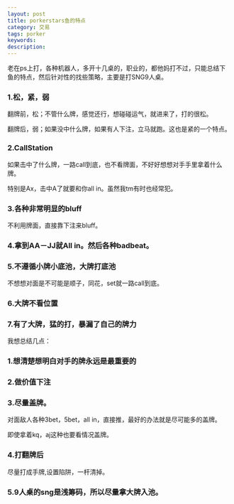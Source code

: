 ```yaml
---
layout: post
title: porkerstars鱼的特点
category: 交易
tags: porker
keywords: 
description: 
---
```


老在ps上打，各种机器人，多开十几桌的，职业的，都他妈打不过，只能总结下鱼的特点，然后针对性的找些策略，主要是打SNG9人桌。

### 1.松，紧，弱

翻牌前，松；不管什么牌，感觉还行，想碰碰运气，就进来了，打的很松。

翻牌后，弱；如果没中什么牌，如果有人下注，立马就跑。这也是紧的一个特点。

### 2.CallStation

如果击中了什么牌，一路call到底，也不看牌面，不好好想想对手手里拿着什么牌。

特别是Ax，击中A了就要和你all in。虽然我tm有时也经常犯。

### 3.各种非常明显的bluff

不利用牌面，直接靠下注来bluff。

### 4.拿到AA－JJ就All in。然后各种badbeat。

### 5.不遵循小牌小底池，大牌打底池

不想想对面是不可能是顺子，同花，set就一路call到底。

### 6.大牌不看位置

### 7.有了大牌，猛的打，暴漏了自己的牌力



我想总结几点：

### 1.想清楚想明白对手的牌永远是最重要的

### 2.做价值下注

### 3.尽量盖牌。

对面敌人各种3bet，5bet，all in，直接推，最好的办法就是尽可能多的盖牌。

即使拿着kq，aj这种也要看情况盖牌。

### 4.打翻牌后

尽量打成手牌,设置陷阱，一杆清掉。

### 5.9人桌的sng是浅筹码，所以尽量拿大牌入池。







